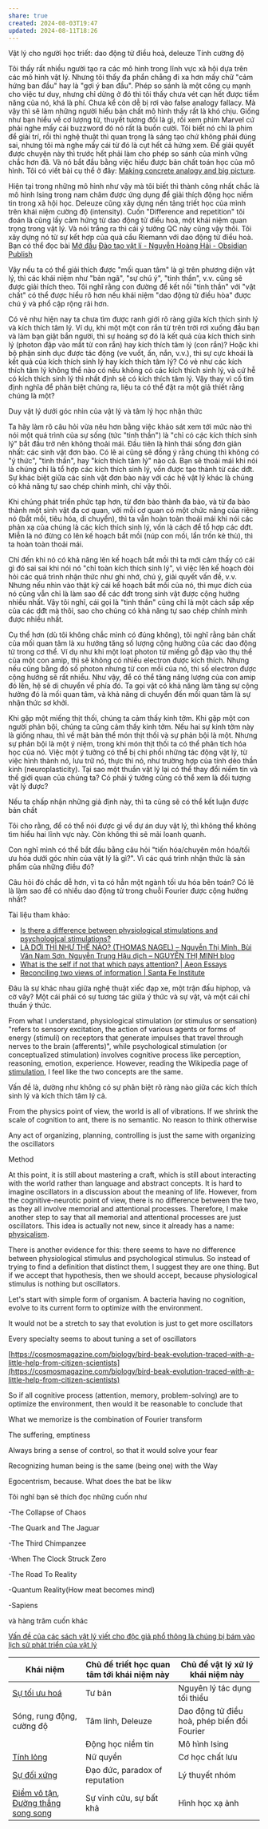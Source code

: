 ```yaml
---
share: true
created: 2024-08-03T19:47
updated: 2024-08-11T18:26
---
```

Vật lý cho người học triết: dao động tử điều hoà, deleuze 
Tính cường độ

Tôi thấy rất nhiều người tạo ra các mô hình trong lĩnh vực xã hội dựa trên các mô hình vật lý. Nhưng tôi thấy đa phần chẳng đi xa hơn mấy chữ "cảm hứng ban đầu" hay là "gợi ý ban đầu". Phép so sánh là một công cụ mạnh cho việc tư duy, nhưng chỉ dừng ở đó thì tôi thấy chưa vét cạn hết được tiềm năng của nó, khá là phí. Chưa kể còn dễ bị rơi vào false analogy fallacy. Mà vậy thì sẽ làm những người hiểu bản chất mô hình thấy rất là khó chịu. Giống như bạn hiểu về cơ lượng tử, thuyết tương đối là gì, rồi xem phim Marvel cứ phải nghe mấy cái buzzword đó nó rất là buồn cười. Tôi biết nó chỉ là phim để giải trí, rồi thì nghệ thuật thì quan trọng là sáng tạo chứ không phải đúng sai, nhưng tôi mà nghe mấy cái từ đó là cụt hết cả hứng xem. Để giải quyết được chuyện này thì trước hết phải làm cho phép so sánh của mình vững chắc hơn đã. Và nó bắt đầu bằng việc hiểu được bản chất toán học của mô hình. Tôi có viết bài cụ thể ở đây: [Making concrete analogy and big picture](https://lyminhnhat.com/concrete-analogies-big-pictures/?utm_source=Discord+%C2%BB+Qu%E1%BA%A3+C%E1%BA%A7u+%C2%BB+ph%C3%A9p+so+s%C3%A1nh&utm_medium=chat&utm_campaign=Nghi%C3%AAn+c%E1%BB%A9u+li%C3%AAn+ng%C3%A0nh).

Hiện tại trong những mô hình như vậy mà tôi biết thì thành công nhất chắc là mô hình Ising trong nam châm được ứng dụng để giải thích động học niềm tin trong xã hội học. Deleuze cũng xây dựng nền tảng triết học của mình trên khái niệm cường độ (intensity). Cuốn "Difference and repetition" tôi đoán là cũng lấy cảm hứng từ dao động tử điều hoà, một khái niệm quan trọng trong vật lý. Và nói trắng ra thì cái ý tưởng QC này cũng vậy thôi. Tôi xây dựng nó từ sự kết hợp của quả cầu Riemann với dao động tử điều hoà. Bạn có thể đọc bài [Mở đầu](https://xn--qucu-hr5aza.cc/mo-dau/?utm_source=Discord+%C2%BB+Qu%E1%BA%A3+C%E1%BA%A7u+%C2%BB+%23nghi%C3%AAn-c%E1%BB%A9u-li%C3%AAn-ng%C3%A0nh+%C2%BB+ph%C3%A9p+so+s%C3%A1nh&utm_medium=chat&utm_campaign=Ph%C3%A9p+so+s%C3%A1nh) 
[Đào tạo vật lí - Nguyễn Hoàng Hải - Obsidian Publish](https://publish.obsidian.md/hai/Education/Đào+tạo+vật+lí)


Vậy nếu ta có thể giải thích được "mối quan tâm" là gì trên phương diện vật lý, thì các khái niệm như "bản ngã", "sự chú ý", "tinh thần", v.v. cũng sẽ được giải thích theo. Tôi nghĩ rằng con đường để kết nối "tinh thần" với "vật chất" có thể được hiểu rõ hơn nếu khái niệm "dao động tử điều hòa" được chú ý và phổ cập rộng rãi hơn.

Có vẻ như hiện nay ta chưa tìm được ranh giới rõ ràng giữa kích thích sinh lý và kích thích tâm lý. Ví dụ, khi một một con rắn từ trên trời rơi xuống đầu bạn và làm bạn giật bắn người, thì sự hoảng sợ đó là kết quả của kích thích sinh lý (photon đập vào mắt từ con rắn) hay kích thích tâm lý (con rắn)? Hoặc khi bộ phận sinh dục được tác động (ve vuốt, ấn, nắn, v.v.), thì sự cực khoái là kết quả của kích thích sinh lý hay kích thích tâm lý? Có vẻ như các kích thích tâm lý không thể nào có nếu không có các kích thích sinh lý, và cứ hễ có kích thích sinh lý thì nhất định sẽ có kích thích tâm lý. Vậy thay vì cố tìm định nghĩa để phân biệt chúng ra, liệu ta có thể đặt ra một giả thiết rằng chúng là một?

Duy vật lý dưới góc nhìn của vật lý và tâm lý học nhận thức

Ta hãy làm rõ câu hỏi vừa nêu hơn bằng việc khảo sát xem tới mức nào thì nói một quá trình của sự sống (tức "tinh thần") là "chỉ có các kích thích sinh lý" bắt đầu trở nên không thoải mái. Đầu tiên là hình thái sống đơn giản nhất: các sinh vật đơn bào. Có lẽ ai cũng sẽ đồng ý rằng chúng thì không có "ý thức", "tinh thần", hay "kích thích tâm lý" nào cả. Bạn sẽ thoải mái khi nói là chúng chỉ là tổ hợp các kích thích sinh lý, vốn được tạo thành từ các dđt. Sự khác biệt giữa các sinh vật đơn bào này với các hệ vật lý khác là chúng có khả năng tự sao chép chính mình, chỉ vậy thôi.

Khi chúng phát triển phức tạp hơn, từ đơn bào thành đa bào, và từ đa bào thành một sinh vật đa cơ quan, với mỗi cơ quan có một chức năng của riêng nó (bắt mồi, tiêu hóa, di chuyển), thì ta vẫn hoàn toàn thoải mái khi nói các phản xạ của chúng là các kích thích sinh lý, vốn là cách để tổ hợp các dđt. Miễn là nó đừng có lên kế hoạch bắt mồi (núp con mồi, lẩn trốn kẻ thù), thì ta hoàn toàn thoải mái.


Chỉ đến khi nó có khả năng lên kế hoạch bắt mồi thì ta mới cảm thấy có cái gì đó sai sai khi nói nó "chỉ toàn kích thích sinh lý", vì việc lên kế hoạch đòi hỏi các quá trình nhận thức như ghi nhớ, chú ý, giải quyết vấn đề, v.v. Nhưng nếu nhìn vào thật kỹ cái kế hoạch bắt mồi của nó, thì mục đích của nó cũng vẫn chỉ là làm sao để các dđt trong sinh vật được cộng hưởng nhiều nhất. Vậy tôi nghĩ, cái gọi là "tinh thần" cũng chỉ là một cách sắp xếp của các dđt mà thôi, sao cho chúng có khả năng tự sao chép chính mình được nhiều nhất.



Cụ thể hơn (dù tôi không chắc mình có đúng không), tôi nghĩ rằng bản chất của mối quan tâm là xu hướng tăng số lượng cộng hưởng của các dao động tử trong cơ thể. Ví dụ như khi một loạt photon từ miếng gỗ đập vào thụ thể của một con amip, thì sẽ không có nhiều electron được kích thích. Nhưng nếu cũng bằng đó số photon nhưng từ con mồi của nó, thì số electron được cộng hưởng sẽ rất nhiều. Như vậy, để có thể tăng năng lượng của con amip đó lên, hệ sẽ di chuyển về phía đó. Ta gọi vật có khả năng làm tăng sự cộng hưởng đó là mối quan tâm, và khả năng di chuyển đến mối quan tâm là sự nhận thức sơ khởi.

Khi gặp một miếng thịt thối, chúng ta cảm thấy kinh tởm. Khi gặp một con người phản bội, chúng ta cũng cảm thấy kinh tởm. Nếu hai sự kinh tởm này là giống nhau, thì về mặt bản thể món thịt thối và sự phản bội là một. Nhưng sự phản bội là một ý niệm, trong khi món thịt thối ta có thể phân tích hóa học của nó. Việc một ý tưởng có thể bị chi phối những tác động vật lý, từ việc hình thành nó, lưu trữ nó, thực thi nó, như trường hợp của tính dẻo thần kinh (neuroplasticity). Tại sao một thuần vật lý lại có thể thay đổi niềm tin và thế giới quan của chúng ta? Có phải ý tưởng cũng có thể xem là đối tượng vật lý được?

Nếu ta chấp nhận những giả định này, thì ta cũng sẽ có thể kết luận được bản chất

Tôi cho rằng, để có thể nói được gì về dự án duy vật lý, thì không thể không tìm hiểu hai lĩnh vực này. Còn không thì sẽ mãi loanh quanh.

Con nghĩ mình có thể bắt đầu bằng câu hỏi "tiến hóa/chuyên môn hóa/tối ưu hóa dưới góc nhìn của vật lý là gì?". Vì các quá trình nhận thức là sản phẩm của những điều đó?

Câu hỏi đó chắc dễ hơn, vì ta có hẳn một ngành tối ưu hóa bên toán? Có lẽ là làm sao để có nhiều dao động tử trong chuỗi Fourier được cộng hưởng nhất?

Tài liệu tham khảo:

- [Is there a difference between physiological stimulations and psychological stimulations?](https://psychology.stackexchange.com/q/19992/12937)
- [LÀ DƠI THÌ NHƯ THẾ NÀO? (THOMAS NAGEL) – Nguyễn Thị Minh, Bùi Văn Nam Sơn, Nguyễn Trung Hậu dịch – NGUYỄN THỊ MINH blog](https://nguyenthiminh1985.wordpress.com/2019/08/03/la-doi-thi-nhu-the-nao-thomas-nagel/)
- [What is the self if not that which pays attention? | Aeon Essays](https://aeon.co/essays/what-is-the-self-if-not-that-which-pays-attention)
- [Reconciling two views of information | Santa Fe Institute](https://www.santafe.edu/news-center/news/reconciling-two-views-information)

Đâu là sự khác nhau giữa nghệ thuật xiếc đạp xe, một trận đấu hiphop, và cờ vây? Một cái phải có sự tương tác giữa ý thức và sự vật, và một cái chỉ thuần ý thức.




From what I understand, physiological stimulation (or stimulus or sensation) "refers to sensory excitation, the action of various agents or forms of energy (stimuli) on receptors that generate impulses that travel through nerves to the brain (afferents)", while psychological stimulation (or conceptualized stimulation) involves cognitive process like perception, reasoning, emotion, experience. However, reading the Wikipedia page of [stimulation](https://en.wikipedia.org/wiki/Stimulation), I feel like the two concepts are the same.

Vấn đề là, dường như không có sự phân biệt rõ ràng nào giữa các kích thích sinh lý và kích thích tâm lý cả.

From the physics point of view, the world is all of vibrations. If we shrink the scale of cognition to ant, there is no semantic. No reason to think otherwise

Any act of organizing, planning, controlling is just the same with organizing the oscillators

Method

At this point, it is still about mastering a craft, which is still about interacting with the world rather than language and abstract concepts. It is hard to imagine oscillators in a discussion about the meaning of life. However, from the cognitive-neurotic point of view, there is no difference between the two, as they all involve memorial and attentional processes. Therefore, I make another step to say that all memorial and attentional processes are just oscillators. This idea is actually not new, since it already has a name: [physicalism](https://en.wikipedia.org/wiki/Physicalism).

There is another evidence for this: there seems to have no difference between physiological stimulus and psychological stimulus. So instead of trying to find a definition that distinct them, I suggest they are one thing. But if we accept that hypothesis, then we should accept, because physiological stimulus is nothing but oscillators.

Let's start with simple form of organism. A bacteria having no cognition, evolve to its current form to optimize with the environment.

It would not be a stretch to say that evolution is just to get more oscillators

Every specialty seems to about tuning a set of oscillators


[https://cosmosmagazine.com/biology/bird-beak-evolution-traced-with-a-little-help-from-citizen-scientists](https://cosmosmagazine.com/biology/bird-beak-evolution-traced-with-a-little-help-from-citizen-scientists)

So if all cognitive process (attention, memory, problem-solving) are to optimize the environment, then would it be reasonable to conclude that

What we memorize is the combination of Fourier transform

The suffering, emptiness

Always bring a sense of control, so that it would solve your fear

Recognizing human being is the same (being one) with the Way

Egocentrism, because. What does the bat be likw


Tôi nghĩ bạn sẽ thích đọc những cuốn như

-The Collapse of Chaos

-The Quark and The Jaguar

-The Third Chimpanzee

-When The Clock Struck Zero

-The Road To Reality

-Quantum Reality(How meat becomes mind)

-Sapiens

và hàng trăm cuốn khác

[Vấn đề của các sách vật lý viết cho độc giả phổ thông là chúng bị bám vào lịch sử phát triển của vật lý](V%E1%BA%A5n%20%C4%91%E1%BB%81%20c%E1%BB%A7a%20c%C3%A1c%20s%C3%A1ch%20v%E1%BA%ADt%20l%C3%BD%20vi%E1%BA%BFt%20cho%20%C4%91%E1%BB%99c%20gi%E1%BA%A3%20ph%E1%BB%95%20th%C3%B4ng%20l%C3%A0%20ch%C3%BAng%20b%E1%BB%8B%20b%C3%A1m%20v%C3%A0o%20l%E1%BB%8Bch%20s%E1%BB%AD%20ph%C3%A1t%20tri%E1%BB%83n%20c%E1%BB%A7a%20v%E1%BA%ADt%20l%C3%BD.md) 

| Khái niệm                                  | Chủ đề triết học quan tâm tới khái niệm này | Chủ đề vật lý xử lý khái niệm này           |
| ------------------------------------------ | ------------------------------------------- | ------------------------------------------- |
| [Sự tối ưu hoá](./S%E1%BB%AD%20d%E1%BB%A5ng%20v%E1%BA%ADt%20l%C3%BD%20%C4%91%E1%BB%83%20l%C3%A0m%20c%C3%A1c%20v%C3%AD%20d%E1%BB%A5%20tr%E1%BB%9F%20n%C3%AAn%20ch%E1%BA%B7t%20ch%E1%BA%BD%20h%C6%A1n/S%E1%BB%B1%20t%E1%BB%91i%20%C6%B0u%20ho%C3%A1.md)                          | Tư bản                                      | Nguyên lý tác dụng tối thiểu                |
| Sóng, rung động, cường độ                  | Tâm linh, Deleuze                           | Dao động tử điều hoà, phép biến đổi Fourier |
|                                            | Động học niềm tin                           | Mô hình Ising                               |
| [Tính lỏng](./S%E1%BB%AD%20d%E1%BB%A5ng%20v%E1%BA%ADt%20l%C3%BD%20%C4%91%E1%BB%83%20l%C3%A0m%20c%C3%A1c%20v%C3%AD%20d%E1%BB%A5%20tr%E1%BB%9F%20n%C3%AAn%20ch%E1%BA%B7t%20ch%E1%BA%BD%20h%C6%A1n/T%C3%ADnh%20l%E1%BB%8Fng.md)                              | Nữ quyền                                    | Cơ học chất lưu                             |
| [Sự đối xứng](./S%E1%BB%AD%20d%E1%BB%A5ng%20v%E1%BA%ADt%20l%C3%BD%20%C4%91%E1%BB%83%20l%C3%A0m%20c%C3%A1c%20v%C3%AD%20d%E1%BB%A5%20tr%E1%BB%9F%20n%C3%AAn%20ch%E1%BA%B7t%20ch%E1%BA%BD%20h%C6%A1n/S%E1%BB%B1%20%C4%91%E1%BB%91i%20x%E1%BB%A9ng.md)                            | Đạo đức, paradox of reputation                                    | Lý thuyết nhóm                              |
| [Điểm vô tận](./S%E1%BB%AD%20d%E1%BB%A5ng%20v%E1%BA%ADt%20l%C3%BD%20%C4%91%E1%BB%83%20l%C3%A0m%20c%C3%A1c%20v%C3%AD%20d%E1%BB%A5%20tr%E1%BB%9F%20n%C3%AAn%20ch%E1%BA%B7t%20ch%E1%BA%BD%20h%C6%A1n/%C4%90i%E1%BB%83m%20v%C3%B4%20t%E1%BA%ADn.md), [Đường thẳng song song](./S%E1%BB%AD%20d%E1%BB%A5ng%20v%E1%BA%ADt%20l%C3%BD%20%C4%91%E1%BB%83%20l%C3%A0m%20c%C3%A1c%20v%C3%AD%20d%E1%BB%A5%20tr%E1%BB%9F%20n%C3%AAn%20ch%E1%BA%B7t%20ch%E1%BA%BD%20h%C6%A1n/%C4%90%C6%B0%E1%BB%9Dng%20th%E1%BA%B3ng%20song%20song.md) | Sự vĩnh cửu, sự bất khả                     | Hình học xạ ảnh                             |
